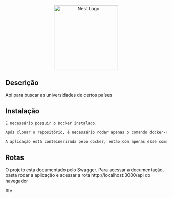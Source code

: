 <p align="center">
  <a href="http://nestjs.com/" target="blank"><img src="https://nestjs.com/img/logo-small.svg" width="200" alt="Nest Logo" /></a>
</p>



## Descrição
Api para buscar as universidades de certos países



## Instalação
```bash
É necessário possuir o Docker instalado.

Após clonar o repositório, é necessário rodar apenas o comando docker-compose up

A aplicação está conteinerizada pelo docker, então com apenas esse comando, tudo será instalado de forma automatica e o servidor da aplicação já estará funcionando
```

## Rotas
O projeto está documentado pelo Swagger. 
Para acessar a documentação, basta rodar a aplicação e acessar a rota http://localhost:3000/api do navegador

#te

